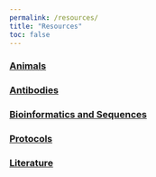 ```yaml
---
permalink: /resources/
title: "Resources"
toc: false
---
```


### [Animals](/resources/animals/)

### [Antibodies](/resources/antibodies)

### [Bioinformatics and Sequences](/resources/bioinformatics-and-sequences)

### [Protocols](/resources/protocols)

### [Literature](/resources/literature)
